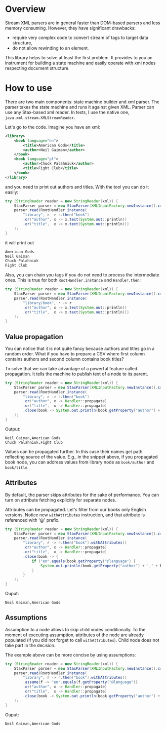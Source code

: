 Overview
========

Stream XML parsers are in general faster than DOM-based parsers and less memory consuming.
However, they have significant drawbacks:
  * require very complex code to convert stream of tags to target data structure,
  * do not allow rewinding to an element.
  
This library helps to solve at least the first problem.
It provides to you an instrument for building a state machine
and easily operate with xml nodes respecting document structure.


How to use
==========

There are two main components: state machine builder and xml parser.
The parser takes the state machine and runs it against given XML.
Parser can use any Stax-based xml reader. In tests, I use the native one,
`java.xml.stream.XMLStreamReader`.

Let's go to the code. Imagine you have an xml:
```xml
<library>
    <book language="en">
        <title>American Gods</title>
        <author>Neil Gaiman</author>
    </book>
    <book language="pl">
        <author>Chuck Palahniuk</author>
        <title>Fight Club</title>
    </book>
</library>
```
and you need to print out authors and titles. With the tool
you can do it easily:
```java
try (StringReader reader = new StringReader(xml)) {
    StaxParser parser = new StaxParser(XMLInputFactory.newInstance().createXMLStreamReader(reader));
    parser.read(RootHandler.instance(
        "library", r -> r.then("book")
        .or("author", x -> x.text(System.out::println))
        .or("title",  x -> x.text(System.out::println)))
    );
}

```
it will print out
```bash
American Gods
Neil Gaiman
Chuck Palahniuk
Fight Club
```

Also, you can chain you tags if you do not need to process the intermediate ones.
This is true for both `RootHandler.instance` and `Handler.then`:
```java
try (StringReader reader = new StringReader(xml)) {
    StaxParser parser = new StaxParser(XMLInputFactory.newInstance().createXMLStreamReader(reader));
    parser.read(RootHandler.instance(
        "library/book", r -> r
        .or("author", x -> x.text(System.out::println))
        .or("title",  x -> x.text(System.out::println)))
    );
}

```

Value propagation
---

You can notice that it is not quite fancy because authors and titles go in a random order.
What if you have to prepare a CSV where first column contains authors and second column
contains book titles?

To solve that we can take advantage of a powerful feature called propagation.
It tells the machine to publish text of a node to its parent.
```java
try (StringReader reader = new StringReader(xml)) {
    StaxParser parser = new StaxParser(XMLInputFactory.newInstance().createXMLStreamReader(reader));
    parser.read(RootHandler.instance(
        "library", r -> r.then("book")
        .or("author", x -> Handler::propagate)
        .or("title",  x -> Handler::propagate)
        .close(book -> System.out.println(book.getProperty("author") + ',' + book.getProperty("title"))))
    );
}
```
Output:
```text
Neil Gaiman,American Gods
Chuck Palahniuk,Fight Club
```
Values can be propagated further. In this case their names get path reflecting source of the value.
E.g., in the snippet above, if you propagated book node, you can address values from library node
as `book/author` and `book/title`.


Attributes
---

By default, the parser skips attributes for the sake of performance. You can turn on attribute fetching
explicitly for separate nodes.

Attributes can be propagated. Let's filter from our books only English versions. Notice
new `withAttributes` instruction, and that attribute is referenced with '@' prefix.

```java
try (StringReader reader = new StringReader(xml)) {
    StaxParser parser = new StaxParser(XMLInputFactory.newInstance().createXMLStreamReader(reader));
    parser.read(RootHandler.instance(
        "library", r -> r.then("book").withAttributes()
        .or("author", x -> Handler::propagate)
        .or("title",  x -> Handler::propagate)
        .close(book -> {
            if ("en".equals(book.getProperty("@language") {
                System.out.println(book.getProperty("author") + ',' + book.getProperty("title"))))
            }
        }
    );
}
``` 
Ouput:
```text
Neil Gaiman,American Gods
```

Assumptions
---
Assumption to a node allows to skip child nodes conditionally. To the moment of executing assumption,
attributes of the node are already populated (if you did not forget to call `withAttributes`).
Child node does not take part in the decision.

The example above can be more concise by using assumptions:
```java
try (StringReader reader = new StringReader(xml)) {
    StaxParser parser = new StaxParser(XMLInputFactory.newInstance().createXMLStreamReader(reader));
    parser.read(RootHandler.instance(
        "library", r -> r.then("book").withAttributes()
        .assume(f -> "en".equals(f.getProperty("@language"))
        .or("author", x -> Handler::propagate)
        .or("title",  x -> Handler::propagate)
        .close(book -> System.out.println(book.getProperty("author") + ',' + book.getProperty("title"))))
    );
}
``` 
Ouput:
```text
Neil Gaiman,American Gods
